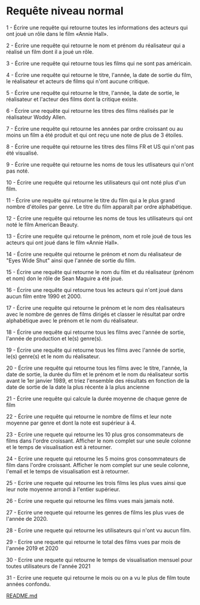 
# Requête niveau normal

1 - Écrire une requête qui retourne toutes les informations des acteurs qui ont joué un rôle dans le film «Annie Hall».

2 - Écrire une requête qui retourne le nom et prénom du réalisateur qui a réalisé un film dont il a joué un rôle.

3 - Écrire une requête qui retourne tous les films qui ne sont pas américain.

4 - Écrire une requête qui retourne le titre, l'année, la date de sortie du film, le réalisateur et acteurs de films qui n'ont aucune critique.

5 - Écrire une requête qui retourne le titre, l'année, la date de sortie, le réalisateur et l'acteur des films dont la critique existe.

6 - Écrire une requête qui retourne les titres des films réalisés par le réalisateur Woddy Allen.

7 - Écrire une requête qui retourne les années par ordre croissant ou au moins un film a été produit et qui ont reçu une note de plus de 3 étoiles.

8 - Écrire une requête qui retourne les titres des films FR et US qui n'ont pas été visualisé.

9 - Écrire une requête qui retourne les noms de tous les utlisateurs qui n'ont pas noté.

10 - Écrire une requête qui retourne les utilisateurs qui ont noté plus d'un film.

11 - Écrire une requête qui retourne le titre du film qui a le plus grand nombre d'étoiles par genre. Le titre du film apparaît par ordre alphabétique.

12 - Écrire une requête qui retourne les noms de tous les utilisateurs qui ont noté le film American Beauty.

13 - Écrire une requête qui retourne le prénom, nom et role joué de tous les acteurs qui ont joué dans le film «Annie Hall».

14 - Écrire une requête qui retourne le prénom et nom du réalisateur de "Eyes Wide Shut" ainsi que l'année de sortie du film.

15 - Écrire une requête qui retourne le nom du film et du réalisateur (prénom et nom) don le rôle de Sean Maguire a été joué.

16 - Écrire une requête qui retourne tous les acteurs qui n'ont joué dans aucun film entre 1990 et 2000.

17 - Écrire une requête qui retourne le prénom et le nom des réalisateurs avec le nombre de genres de films dirigés et classer le résultat par ordre alphabétique avec le prénom et le nom du réalisateur.

18 - Écrire une requête qui retourne tous les films avec l'année de sortie, l'année de production et le(s) genre(s).

19 - Écrire une requête qui retourne tous les films avec l'année de sortie, le(s) genre(s) et le nom du réalisateur.

20 - Écrire une requête qui retourne tous les films avec le titre, l'année, la date de sortie, la durée du film et le prénom et le nom du réalisateur sortis avant le 1er janvier 1989, et triez l'ensemble des résultats en fonction de la date de sortie de la date la plus récente à la plus ancienne

21 - Écrire une requête qui calcule la durée moyenne de chaque genre de film

22 - Écrire une requête qui retourne le nombre de films et leur note moyenne par genre et dont la note est supérieur à 4.

23 - Ecrire une requete qui retourne les 10 plus gros consommateurs de films dans l'ordre croissant. Afficher le nom complet sur une seule colonne et le temps de visualisation est à retourner.

24 - Ecrire une requete qui retourne les 5 moins gros consommateurs de film dans l'ordre croissant. Afficher le nom complet sur une seule colonne, l'email et le temps de visualisation est à retourner.

25 - Ecrire une requete qui retourne les trois films les plus vues ainsi que leur note moyenne arrondi à l'entier supérieur.

26 - Ecrire une requete qui retourne les films vues mais jamais noté.

27 - Ecrire une requete qui retourne les genres de films les plus vues de l'année de 2020.

28 - Ecrire une requete qui retourne les utilisateurs qui n'ont vu aucun film.

29 - Ecrire une requete qui retourne le total des films vues par mois de l'année 2019 et 2020

30 - Ecrire une requete qui retourne le temps de visualisation mensuel pour toutes utilisateurs de l'année 2021

31 - Ecrire une requete qui retourne le mois ou on a vu le plus de film toute années confondu.

[README.md](README.md)